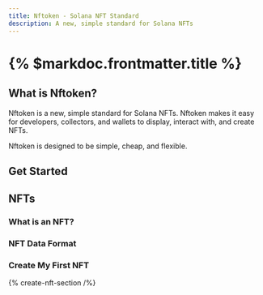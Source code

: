 ```yaml
---
title: Nftoken - Solana NFT Standard
description: A new, simple standard for Solana NFTs
---
```


# {% $markdoc.frontmatter.title %}

## What is Nftoken?

Nftoken is a new, simple standard for Solana NFTs. Nftoken makes it easy for developers, collectors, and wallets to display, interact with, and create NFTs.

Nftoken is designed to be simple, cheap, and flexible.

## Get Started

## NFTs

### What is an NFT?

### NFT Data Format

### Create My First NFT

{% create-nft-section /%}
